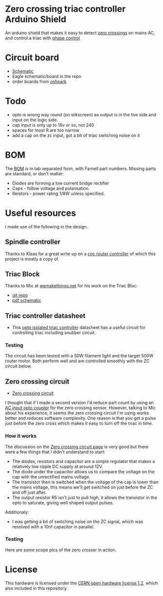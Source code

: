 # Zero crossing triac controller Arduino Shield

An arduino shield that makes it easy to detect [zero crossings](http://en.wikipedia.org/wiki/Zero_cross_circuit) on mains AC, and control a triac with [phase control](http://playground.arduino.cc/Main/ACPhaseControl)

# Circuit board

* [Schematic](schematic.png)
* Eagle schematic/board in the repo
* order boards from [oshpark](http://oshpark.com/shared_projects/XGqh7Sy8)

# Todo

* opto is wrong way round (on silkscreen) as output is in the live side and input on the logic side.
* cap input is only up to 16v or so, not 240
* spaces for most R are too narrow
* add a cap on the zc input, got a bit of triac switching noise on it

# BOM

The [BOM](bom.txt) is in tab separated form, with Farnell part numbers. Missing parts are standard, or don't matter:

* Diodes are forming a low current bridge rectifier
* Caps - follow voltage and polarisation.
* Reistors - power rating 1/8W unless specified.

# Useful resources

I made use of the following in the design.

## Spindle controller

Thanks to Klaas for a great write up on a [cnc router controller](https://sites.google.com/site/klaasdc/cnc-router/spindle-controller) of which this project is mostly a copy of.

## Triac Block

Thanks to Mic at [wemakethings.net](http://wemakethings.net) for his work on the Triac Bloc:

* [git repo](https://github.com/Miceuz/triac-bloc)
* [pdf schematic](https://github.com/Miceuz/triac-bloc/blob/master/ssr.pdf)

## Triac controller datasheet

* This [opto isolated triac controller](http://www.farnell.com/datasheets/1806097.pdf) datasheet has a useful circuit for controlling triac including snubber circuit.

### Testing

The circuit has been tested with a 50W filament light and the target 500W router motor. Both perform well and are controlled smoothly with the ZC circuit below.

## Zero crossing circuit

* [Zero crossing circuit](http://www.dextrel.net/diyzerocrosser.htm)

I thought that if I made a second version I'd reduce part count by using an [AC input opto coupler](http://www.vishay.com/docs/83608/h11aa1.pdf) for the zero crossing sensor. However, talking to Mic about his experience, it seems the zero crossing circuit I'm using works better and reduces software complexity. One reason is that you get a pulse just before the zero cross which makes it easy to turn off the triac in time.


### How it works

The discussion on the [Zero crossing circuit page](http://www.dextrel.net/diyzerocrosser.htm) is very good but there were a few things that I didn't understand to start:

* The diodes, resistors and capacitor are a simple regulator that makes a relatively low ripple DC supply at around 12V.
* The diode under the capacitor allows us to compare the voltage on the cap with the unrectified mains voltage.
* The transistor then is switched when the voltage of the cap is lower than the mains voltage, this means we'll get switched on just before the ZC and off just after.
* The output resistor R5 isn't just to pull high, it allows the transistor in the opto to saturate, giving well shaped output pulses.

Additionaly:

* I was getting a bit of switching noise on the ZC signal, which was resolved with a 10nf capacitor in parallel.

### Testing

Here are some scope pics of the zero crosser in action.




# License

This hardware is licensed under the [CERN open hardware license 1.2](http://www.ohwr.org/attachments/2388/cern_ohl_v_1_2.txt), which also included in this repository.
